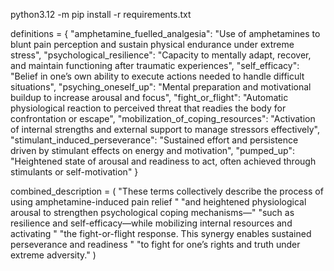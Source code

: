python3.12 -m pip install -r requirements.txt

definitions = {
    "amphetamine_fuelled_analgesia": "Use of amphetamines to blunt pain perception and sustain physical endurance under extreme stress",
    "psychological_resilience": "Capacity to mentally adapt, recover, and maintain functioning after traumatic experiences",
    "self_efficacy": "Belief in one’s own ability to execute actions needed to handle difficult situations",
    "psyching_oneself_up": "Mental preparation and motivational buildup to increase arousal and focus",
    "fight_or_flight": "Automatic physiological reaction to perceived threat that readies the body for confrontation or escape",
    "mobilization_of_coping_resources": "Activation of internal strengths and external support to manage stressors effectively",
    "stimulant_induced_perseverance": "Sustained effort and persistence driven by stimulant effects on energy and motivation",
    "pumped_up": "Heightened state of arousal and readiness to act, often achieved through stimulants or self-motivation"
}

combined_description = (
    "These terms collectively describe the process of using amphetamine-induced pain relief "
    "and heightened physiological arousal to strengthen psychological coping mechanisms—"
    "such as resilience and self-efficacy—while mobilizing internal resources and activating "
    "the fight-or-flight response. This synergy enables sustained perseverance and readiness "
    "to fight for one’s rights and truth under extreme adversity."
)
